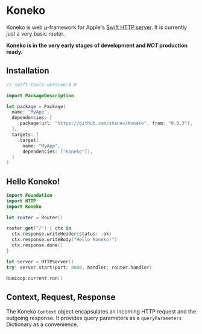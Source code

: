 # Koneko

Koneko is web µ-framework for Apple's [Swift HTTP server](https://github.com/swift-server/http). It is currently just a very basic router.

**Koneko is in the very early stages of development and _NOT_ production ready.**

## Installation

```swift
// swift-tools-version:4.0

import PackageDescription

let package = Package(
  name: "MyApp",
  dependencies: [
    .package(url: "https://github.com/shanev/Koneko", from: "0.0.3"),
  ],
  targets: [
    .target(
      name: "MyApp",
      dependencies: ["Koneko"]),
  ]
)
```

## Hello Koneko!

```swift
import Foundation
import HTTP
import Koneko

let router = Router()

router.get("/") { ctx in
  ctx.response.writeHeader(status: .ok)
  ctx.response.writeBody("Hello Koneko!") 
  ctx.response.done() 
}

let server = HTTPServer()
try! server.start(port: 8080, handler: router.handler)

RunLoop.current.run()
```

## Context, Request, Response

The Koneko `Context` object encapsulates an incoming HTTP request and the outgoing response. It provides query parameters as a `queryParameters` Dictionary as a convenience.
